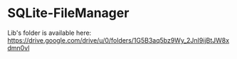 # SQLite-FileManager
Lib's folder is available here:
https://drive.google.com/drive/u/0/folders/1G5B3aq5bz9Wy_2JnI9ijBtJW8xdmn0vl
